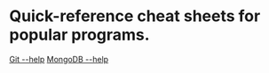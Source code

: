 # Quick-reference cheat sheets for popular programs.

[Git --help](git--help.md)
[MongoDB --help](mongodb--help.md)

